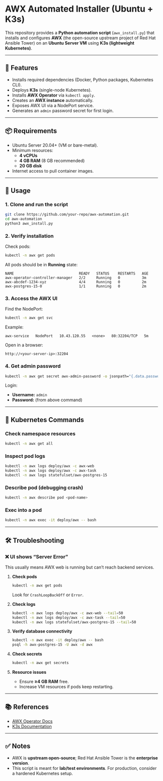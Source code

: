 # AWX Automated Installer (Ubuntu + K3s)

This repository provides a **Python automation script** (`awx_install.py`) that installs and configures **AWX** (the open-source upstream project of Red Hat Ansible Tower) on an **Ubuntu Server VM** using **K3s (lightweight Kubernetes)**.

---

## 🚀 Features
- Installs required dependencies (Docker, Python packages, Kubernetes CLI).
- Deploys **K3s** (single-node Kubernetes).
- Installs **AWX Operator** via `kubectl apply`.
- Creates an **AWX instance** automatically.
- Exposes AWX UI via a NodePort service.
- Generates an `admin` password secret for first login.

---

## 📦 Requirements
- Ubuntu Server 20.04+ (VM or bare-metal).
- Minimum resources:
  - **4 vCPUs**
  - **4 GB RAM** (8 GB recommended)
  - **20 GB disk**
- Internet access to pull container images.

---

## 🔧 Usage

### 1. Clone and run the script
```bash
git clone https://github.com/your-repo/awx-automation.git
cd awx-automation
python3 awx_install.py
```

### 2. Verify installation
Check pods:
```bash
kubectl -n awx get pods
```

All pods should be in **Running** state:
```
NAME                              READY   STATUS    RESTARTS   AGE
awx-operator-controller-manager   2/2     Running   0          3m
awx-abcdef-1234-xyz               4/4     Running   0          2m
awx-postgres-15-0                 1/1     Running   0          2m
```

### 3. Access the AWX UI
Find the NodePort:
```bash
kubectl -n awx get svc
```
Example:
```
awx-service   NodePort   10.43.120.55   <none>   80:32204/TCP   5m
```

Open in a browser:
```
http://<your-server-ip>:32204
```

### 4. Get admin password
```bash
kubectl -n awx get secret awx-admin-password -o jsonpath="{.data.password}" | base64 --decode
```

Login:
- **Username:** `admin`
- **Password:** (from above command)

---

## 📘 Kubernetes Commands

### Check namespace resources
```bash
kubectl -n awx get all
```

### Inspect pod logs
```bash
kubectl -n awx logs deploy/awx -c awx-web
kubectl -n awx logs deploy/awx -c awx-task
kubectl -n awx logs statefulset/awx-postgres-15
```

### Describe pod (debugging crash)
```bash
kubectl -n awx describe pod <pod-name>
```

### Exec into a pod
```bash
kubectl -n awx exec -it deploy/awx -- bash
```

---

## 🛠️ Troubleshooting

### ❌ UI shows “Server Error”
This usually means AWX web is running but can’t reach backend services.

1. **Check pods**
   ```bash
   kubectl -n awx get pods
   ```
   Look for `CrashLoopBackOff` or `Error`.

2. **Check logs**
   ```bash
   kubectl -n awx logs deploy/awx -c awx-web --tail=50
   kubectl -n awx logs deploy/awx -c awx-task --tail=50
   kubectl -n awx logs statefulset/awx-postgres-15 --tail=50
   ```

3. **Verify database connectivity**
   ```bash
   kubectl -n awx exec -it deploy/awx -- bash
   psql -h awx-postgres-15 -U awx -d awx
   ```

4. **Check secrets**
   ```bash
   kubectl -n awx get secrets
   ```

5. **Resource issues**
   - Ensure **≥4 GB RAM** free.
   - Increase VM resources if pods keep restarting.

---

## 📚 References
- [AWX Operator Docs](https://github.com/ansible/awx-operator)
- [K3s Documentation](https://rancher.com/docs/k3s/latest/en/)

---

## ✅ Notes
- AWX is **upstream open-source**; Red Hat Ansible Tower is the **enterprise version**.
- This script is meant for **lab/test environments**. For production, consider a hardened Kubernetes setup.

